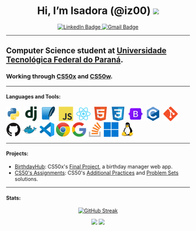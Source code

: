 <div align="center" id="greeting">
	<h1>
	    Hi, I’m Isadora (@iz00)
		<img src="https://media.giphy.com/media/hvRJCLFzcasrR4ia7z/giphy.gif" width="30px"/>
	</h1>
</div>

<div align="center" id="badges">
	<a href="https://www.linkedin.com/in/isadora-conti-sostisso/">
	    <img src="https://img.shields.io/badge/LinkedIn-blue?style=for-the-badge&logo=linkedin&logoColor=white" alt="LinkedIn Badge"/>
	</a>
	<a href="mailto:isadoracontsost@gmail.com">
		<img src="https://img.shields.io/badge/Gmail-red?logo=gmail&logoColor=white&style=for-the-badge" alt="Gmail Badge"/>
	</a>
</div>

<hr>

## Computer Science student at [Universidade Tecnológica Federal do Paraná](https://www.utfpr.edu.br/).
### Working through [CS50x](https://cs50.harvard.edu/x/2024/) and [CS50w](https://cs50.harvard.edu/web/2020/).

<hr>

#### Languages and Tools:
<div>
	<img src="https://github.com/devicons/devicon/blob/master/icons/python/python-original.svg"  title="Python" alt="Python" width="40" height="40"/>&nbsp;
	<img src="https://github.com/devicons/devicon/blob/master/icons/django/django-plain.svg"  title="Django" alt="Django" width="40" height="40"/>&nbsp;
	<img src="https://github.com/devicons/devicon/blob/master/icons/sqlite/sqlite-original.svg"  title="SQLite" alt="SQLite" width="40" height="40"/>&nbsp;
	<img src="https://github.com/devicons/devicon/blob/master/icons/javascript/javascript-original.svg" title="JavaScript" alt="JavaScript" width="40" height="40"/>&nbsp;
	<img src="https://github.com/devicons/devicon/blob/master/icons/react/react-original.svg" title="React" alt="React" width="40" height="40"/>&nbsp;
	<img src="https://github.com/devicons/devicon/blob/master/icons/html5/html5-original.svg" title="HTML5" alt="HTML" width="40" height="40"/>&nbsp;
	<img src="https://github.com/devicons/devicon/blob/master/icons/css3/css3-original.svg"  title="CSS3" alt="CSS" width="40" height="40"/>&nbsp;
	<img src="https://github.com/devicons/devicon/blob/master/icons/bootstrap/bootstrap-original.svg" title="Bootstrap" alt="Bootstrap" width="40" height="40"/>&nbsp;
	<img src="https://github.com/devicons/devicon/blob/master/icons/c/c-original.svg" title="C" alt="C" width="40" height="40"/>&nbsp;
	<img src="https://github.com/devicons/devicon/blob/master/icons/git/git-original.svg" title="Git" alt="Git" width="40" height="40"/>
	<img src="https://github.com/devicons/devicon/blob/master/icons/github/github-original.svg" title="GitHub" alt="GitHub" width="40" height="40"/>
	<img src="https://github.com/devicons/devicon/blob/master/icons/docker/docker-original.svg"  title="Docker" alt="Docker" width="40" height="40"/>&nbsp;
	<img src="https://github.com/devicons/devicon/blob/master/icons/vscode/vscode-original.svg" title="VSCode" alt="VSCode" width="40" height="40"/>
	<img src="https://github.com/devicons/devicon/blob/master/icons/chrome/chrome-original.svg" title="Chrome" alt="Chrome" width="40" height="40"/>
	<img src="https://github.com/devicons/devicon/blob/master/icons/google/google-original.svg" title="Google" alt="Google" width="40" height="40"/>
	<img src="https://github.com/devicons/devicon/blob/master/icons/stackoverflow/stackoverflow-original.svg" title="StackOverflow" alt="StackOverflow" width="40" height="40"/>
	<img src="https://github.com/devicons/devicon/blob/master/icons/windows11/windows11-original.svg" title="Windows" alt="Windows" width="40" height="40"/>
	<img src="https://github.com/devicons/devicon/blob/master/icons/linux/linux-original.svg" title="Linux" alt="Linux" width="40" height="40"/>
</div>

<hr>

#### Projects:
- [BirthdayHub](https://github.com/iz00/birthday-hub): CS50x's [Final Project](https://cs50.harvard.edu/x/2024/project/), a birthday manager web app.
- [CS50's Assignments](https://github.com/iz00/CS50x): CS50's [Additional Practices](https://cs50.harvard.edu/x/2024/practice/) and [Problem Sets](https://cs50.harvard.edu/x/2024/syllabus/#problem-sets) solutions.

<hr>

#### Stats:

<div align="center">

[![GitHub Streak](https://github-readme-streak-stats.herokuapp.com?user=iz00&theme=react&border_radius=4&date_format=j%20M%5B%20Y%5D&type=png)](https://git.io/streak-stats)

<img height="180em" src="https://github-readme-stats.vercel.app/api?username=iz00&show_icons=true&theme=react&include_all_commits=true"/>
<img height="180em" src="https://github-readme-stats.vercel.app/api/top-langs/?username=iz00&layout=compact&langs_count=16&theme=react"/>
</div>
